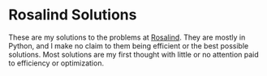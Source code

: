 # Rosalind Solutions

These are my solutions to the problems at <a href="http://www.Rosalind.info">Rosalind</a>. 
They are mostly in Python, and I make no claim to them being efficient or the best possible solutions.
Most solutions are my first thought with little or no attention paid to efficiency or optimization.
